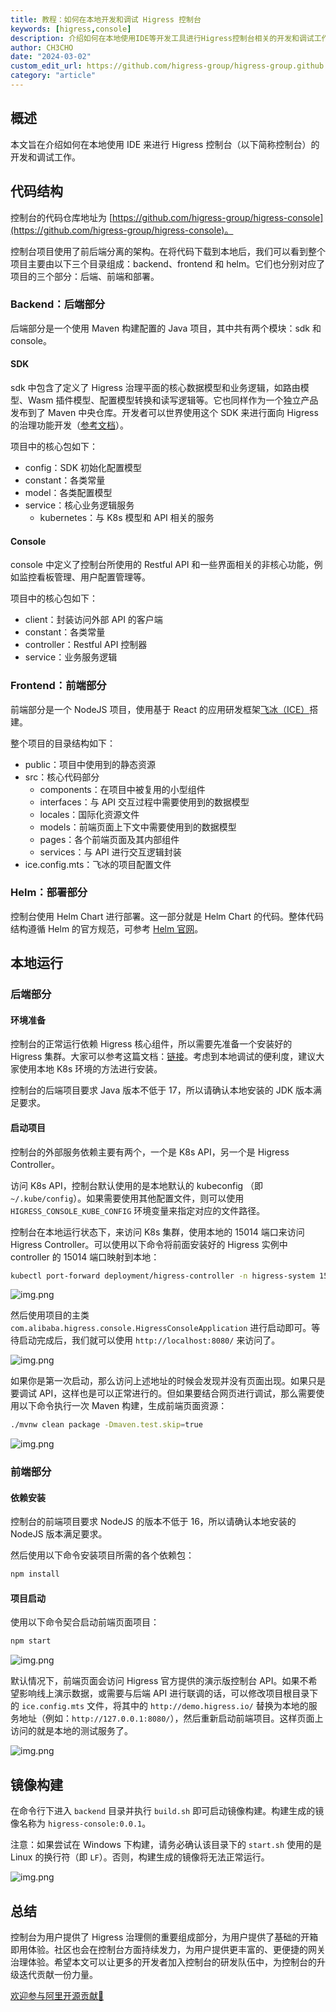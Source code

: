 ```yaml
---
title: 教程：如何在本地开发和调试 Higress 控制台
keywords: [higress,console]
description: 介绍如何在本地使用IDE等开发工具进行Higress控制台相关的开发和调试工作。
author: CH3CHO
date: "2024-03-02"
custom_edit_url: https://github.com/higress-group/higress-group.github.io/blob/main/src/content/blog/console-dev.md
category: "article"
---
```


## 概述

本文旨在介绍如何在本地使用 IDE 来进行 Higress 控制台（以下简称控制台）的开发和调试工作。

## 代码结构

控制台的代码仓库地址为 [https://github.com/higress-group/higress-console](https://github.com/higress-group/higress-console)。

控制台项目使用了前后端分离的架构。在将代码下载到本地后，我们可以看到整个项目主要由以下三个目录组成：backend、frontend 和 helm。它们也分别对应了项目的三个部分：后端、前端和部署。

### Backend：后端部分

后端部分是一个使用 Maven 构建配置的 Java 项目，其中共有两个模块：sdk 和 console。

#### SDK

sdk 中包含了定义了 Higress 治理平面的核心数据模型和业务逻辑，如路由模型、Wasm 插件模型、配置模型转换和读写逻辑等。它也同样作为一个独立产品发布到了 Maven 中央仓库。开发者可以世界使用这个 SDK 来进行面向 Higress 的治理功能开发（[参考文档](/blog/admin-sdk-intro)）。

项目中的核心包如下：

- config：SDK 初始化配置模型
- constant：各类常量
- model：各类配置模型
- service：核心业务逻辑服务
  - kubernetes：与 K8s 模型和 API 相关的服务

#### Console

console 中定义了控制台所使用的 Restful API 和一些界面相关的非核心功能，例如监控看板管理、用户配置管理等。

项目中的核心包如下：

- client：封装访问外部 API 的客户端 
- constant：各类常量
- controller：Restful API 控制器
- service：业务服务逻辑

### Frontend：前端部分

前端部分是一个 NodeJS 项目，使用基于 React 的应用研发框架[飞冰（ICE）](https://v3.ice.work/)搭建。

整个项目的目录结构如下：

- public：项目中使用到的静态资源
- src：核心代码部分
  - components：在项目中被复用的小型组件
  - interfaces：与 API 交互过程中需要使用到的数据模型
  - locales：国际化资源文件
  - models：前端页面上下文中需要使用到的数据模型
  - pages：各个前端页面及其内部组件
  - services：与 API 进行交互逻辑封装
- ice.config.mts：飞冰的项目配置文件

### Helm：部署部分

控制台使用 Helm Chart 进行部署。这一部分就是 Helm Chart 的代码。整体代码结构遵循 Helm 的官方规范，可参考 [Helm 官网](https://helm.sh/)。

## 本地运行

### 后端部分

#### 环境准备

控制台的正常运行依赖 Higress 核心组件，所以需要先准备一个安装好的 Higress 集群。大家可以参考这篇文档：[链接](/docs/latest/user/quickstart)。考虑到本地调试的便利度，建议大家使用本地 K8s 环境的方法进行安装。

控制台的后端项目要求 Java 版本不低于 17，所以请确认本地安装的 JDK 版本满足要求。

#### 启动项目

控制台的外部服务依赖主要有两个，一个是 K8s API，另一个是 Higress Controller。

访问 K8s API，控制台默认使用的是本地默认的 kubeconfig （即 `~/.kube/config`）。如果需要使用其他配置文件，则可以使用 `HIGRESS_CONSOLE_KUBE_CONFIG` 环境变量来指定对应的文件路径。

控制台在本地运行状态下，来访问 K8s 集群，使用本地的 15014 端口来访问 Higress Controller。可以使用以下命令将前面安装好的 Higress 实例中 controller 的 15014 端口映射到本地：

```bash
kubectl port-forward deployment/higress-controller -n higress-system 15014
```

![img.png](/img/blog/console-dev/port-forward.png)

然后使用项目的主类 `com.alibaba.higress.console.HigressConsoleApplication` 进行启动即可。等待启动完成后，我们就可以使用 `http://localhost:8080/` 来访问了。

![img.png](/img/blog/console-dev/backend-start.png)

如果你是第一次启动，那么访问上述地址的时候会发现并没有页面出现。如果只是要调试 API，这样也是可以正常进行的。但如果要结合网页进行调试，那么需要使用以下命令执行一次 Maven 构建，生成前端页面资源：

```bash
./mvnw clean package -Dmaven.test.skip=true
```

![img.png](/img/blog/console-dev/backend-build.png)

### 前端部分

#### 依赖安装

控制台的前端项目要求 NodeJS 的版本不低于 16，所以请确认本地安装的 NodeJS 版本满足要求。

然后使用以下命令安装项目所需的各个依赖包：

```bash
npm install
```

#### 项目启动

使用以下命令契合启动前端页面项目：

```bash
npm start
```

![img.png](/img/blog/console-dev/frontend-start.png)

默认情况下，前端页面会访问 Higress 官方提供的演示版控制台 API。如果不希望影响线上演示数据，或需要与后端 API 进行联调的话，可以修改项目根目录下的 `ice.config.mts` 文件，将其中的 `http://demo.higress.io/` 替换为本地的服务地址（例如：`http://127.0.0.1:8080/`），然后重新启动前端项目。这样页面上访问的就是本地的测试服务了。

![img.png](/img/blog/console-dev/frontend-local-api.png)

## 镜像构建

在命令行下进入 `backend` 目录并执行 `build.sh` 即可启动镜像构建。构建生成的镜像名称为 `higress-console:0.0.1`。

注意：如果尝试在 Windows 下构建，请务必确认该目录下的 `start.sh` 使用的是 Linux 的换行符（即 `LF`）。否则，构建生成的镜像将无法正常运行。

![img.png](/img/blog/console-dev/image-build.png)

## 总结

控制台为用户提供了 Higress 治理侧的重要组成部分，为用户提供了基础的开箱即用体验。社区也会在控制台方面持续发力，为用户提供更丰富的、更便捷的网关治理体验。希望本文可以让更多的开发者加入控制台的研发队伍中，为控制台的升级迭代贡献一份力量。

[欢迎参与阿里开源贡献👏](https://github.com/alibaba/higress/issues/480)
